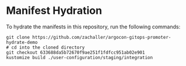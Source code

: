 # Manifest Hydration

To hydrate the manifests in this repository, run the following commands:

```shell
git clone https://github.com/zachaller/argocon-gitops-promoter-hydrate-demo
# cd into the cloned directory
git checkout 633688da5b72670f9ae251f1fdfcc951ab02e901
kustomize build ./user-configuration/staging/integration
```
